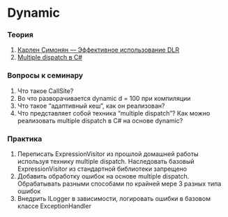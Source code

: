 # Dynamic

### Теория
1.  [Карлен Симонян — Эффективное использование DLR](https://www.youtube.com/watch?v=lltDIUQrjgY)
2.  [Multiple dispatch в C#](https://habr.com/ru/post/283522/)

### Вопросы к семинару
1.  Что такое CallSite?
2.  Во что разворачивается dynamic d = 100 при компиляции
3.  Что такое “адаптивный кеш”, как он реализован?
4.  Что представляет собой техника “multiple dispatch”? Как можно реализовать multiple dispatch в C# на основе dynamic?

### Практика
1.  Переписать ExpressionVisitor из прошлой домашней работы используя технику multiple dispatch. Наследовать базовый ExpressionVisitor из стандартной библиотеки запрещено
2.  Добавить обработку ошибок на основе multiple dispatch. Обрабатывать разными способами по крайней мере 3 разных типа ошибок
3.  Внедрить ILogger в зависимости, логировать ошибки в базовом классе ExceptionHandler